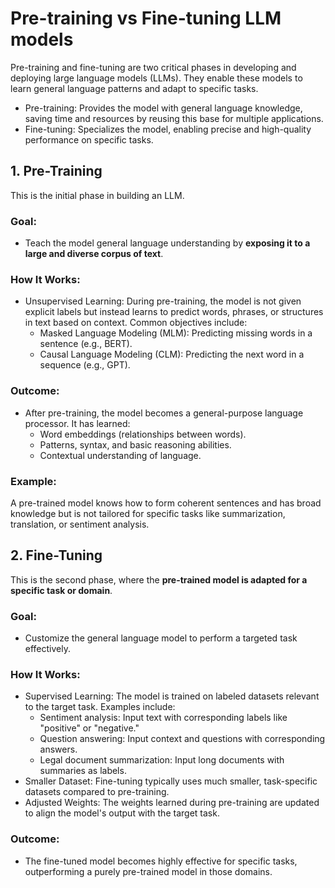 # Pre-training vs Fine-tuning LLM models

Pre-training and fine-tuning are two critical phases in developing and deploying large language models (LLMs). They enable these models to learn general language patterns and adapt to specific tasks.

* Pre-training: Provides the model with general language knowledge, saving time and resources by reusing this base for multiple applications.
* Fine-tuning: Specializes the model, enabling precise and high-quality performance on specific tasks.

## 1. Pre-Training
This is the initial phase in building an LLM.

### Goal:
* Teach the model general language understanding by **exposing it to a large and diverse corpus of text**.

### How It Works:

* Unsupervised Learning: During pre-training, the model is not given explicit labels but instead learns to predict words, phrases, or structures in text based on context. Common objectives include:
    * Masked Language Modeling (MLM): Predicting missing words in a sentence (e.g., BERT).
    * Causal Language Modeling (CLM): Predicting the next word in a sequence (e.g., GPT).

### Outcome:

* After pre-training, the model becomes a general-purpose language processor. It has learned:
    * Word embeddings (relationships between words).
    * Patterns, syntax, and basic reasoning abilities.
    * Contextual understanding of language.

### Example:
A pre-trained model knows how to form coherent sentences and has broad knowledge but is not tailored for specific tasks like summarization, translation, or sentiment analysis.

## 2. Fine-Tuning
This is the second phase, where the **pre-trained model is adapted for a specific task or domain**.

### Goal:
* Customize the general language model to perform a targeted task effectively.

### How It Works:
* Supervised Learning: The model is trained on labeled datasets relevant to the target task. Examples include:
    * Sentiment analysis: Input text with corresponding labels like "positive" or "negative."
    * Question answering: Input context and questions with corresponding answers.
    * Legal document summarization: Input long documents with summaries as labels.
* Smaller Dataset: Fine-tuning typically uses much smaller, task-specific datasets compared to pre-training.
* Adjusted Weights: The weights learned during pre-training are updated to align the model's output with the target task.

### Outcome:
* The fine-tuned model becomes highly effective for specific tasks, outperforming a purely pre-trained model in those domains.






